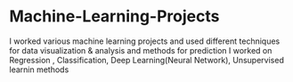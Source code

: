 # Machine-Learning-Projects
I worked various machine learning projects and used different techniques for data visualization & analysis  and methods for prediction 
I worked on Regression , Classification, Deep Learning(Neural Network), Unsupervised learnin methods
